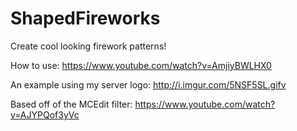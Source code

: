 # ShapedFireworks
Create cool looking firework patterns!

How to use:
https://www.youtube.com/watch?v=AmjiyBWLHX0

An example using my server logo:
http://i.imgur.com/5NSF5SL.gifv

Based off of the MCEdit filter: https://www.youtube.com/watch?v=AJYPQof3yVc
